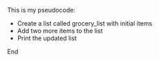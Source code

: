 This is my pseudocode:

* Create a list called grocery_list with initial items
* Add two more items to the list
* Print the updated list

End